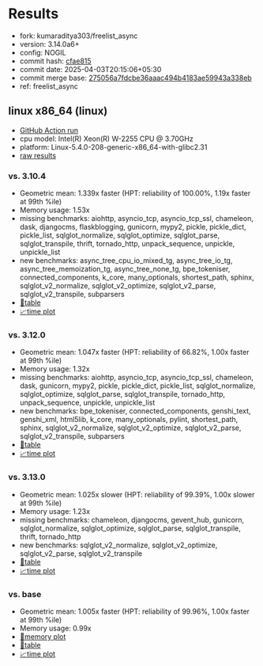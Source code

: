 # Results

- fork: kumaraditya303/freelist_async
- version: 3.14.0a6+
- config: NOGIL
- commit hash: [cfae815](https://github.com/kumaraditya303/cpython/commit/cfae815)
- commit date: 2025-04-03T20:15:06+05:30
- commit merge base: [275056a7fdcbe36aaac494b4183ae59943a338eb](https://github.com/python/cpython/commit/275056a7fdcbe36aaac494b4183ae59943a338eb)
- ref: freelist_async

## linux x86_64 (linux)

- [GitHub Action run](https://github.com/faster-cpython/benchmarking/actions/runs/14250950390)
- cpu model: Intel(R) Xeon(R) W-2255 CPU @ 3.70GHz
- platform: Linux-5.4.0-208-generic-x86_64-with-glibc2.31
- [raw results](bm-20250403-linux-x86_64-kumaraditya303-freelist_async-3.14.0a6%2B-cfae815.json)

### vs. 3.10.4

- Geometric mean: 1.339x faster (HPT: reliability of 100.00%, 1.19x faster at 99th %ile)
- Memory usage: 1.53x
- missing benchmarks: aiohttp, asyncio_tcp, asyncio_tcp_ssl, chameleon, dask, djangocms, flaskblogging, gunicorn, mypy2, pickle, pickle_dict, pickle_list, sqlglot_normalize, sqlglot_optimize, sqlglot_parse, sqlglot_transpile, thrift, tornado_http, unpack_sequence, unpickle, unpickle_list
- new benchmarks: async_tree_cpu_io_mixed_tg, async_tree_io_tg, async_tree_memoization_tg, async_tree_none_tg, bpe_tokeniser, connected_components, k_core, many_optionals, shortest_path, sphinx, sqlglot_v2_normalize, sqlglot_v2_optimize, sqlglot_v2_parse, sqlglot_v2_transpile, subparsers
- [📄table](bm-20250403-linux-x86_64-kumaraditya303-freelist_async-3.14.0a6%2B-cfae815-vs-3.10.4.md)
- [📈time plot](bm-20250403-linux-x86_64-kumaraditya303-freelist_async-3.14.0a6%2B-cfae815-vs-3.10.4.svg)

### vs. 3.12.0

- Geometric mean: 1.047x faster (HPT: reliability of 66.82%, 1.00x faster at 99th %ile)
- Memory usage: 1.32x
- missing benchmarks: aiohttp, asyncio_tcp, asyncio_tcp_ssl, chameleon, dask, gunicorn, mypy2, pickle, pickle_dict, pickle_list, sqlglot_normalize, sqlglot_optimize, sqlglot_parse, sqlglot_transpile, tornado_http, unpack_sequence, unpickle, unpickle_list
- new benchmarks: bpe_tokeniser, connected_components, genshi_text, genshi_xml, html5lib, k_core, many_optionals, pylint, shortest_path, sphinx, sqlglot_v2_normalize, sqlglot_v2_optimize, sqlglot_v2_parse, sqlglot_v2_transpile, subparsers
- [📄table](bm-20250403-linux-x86_64-kumaraditya303-freelist_async-3.14.0a6%2B-cfae815-vs-3.12.0.md)
- [📈time plot](bm-20250403-linux-x86_64-kumaraditya303-freelist_async-3.14.0a6%2B-cfae815-vs-3.12.0.svg)

### vs. 3.13.0

- Geometric mean: 1.025x slower (HPT: reliability of 99.39%, 1.00x slower at 99th %ile)
- Memory usage: 1.23x
- missing benchmarks: chameleon, djangocms, gevent_hub, gunicorn, sqlglot_normalize, sqlglot_optimize, sqlglot_parse, sqlglot_transpile, thrift, tornado_http
- new benchmarks: sqlglot_v2_normalize, sqlglot_v2_optimize, sqlglot_v2_parse, sqlglot_v2_transpile
- [📄table](bm-20250403-linux-x86_64-kumaraditya303-freelist_async-3.14.0a6%2B-cfae815-vs-3.13.0.md)
- [📈time plot](bm-20250403-linux-x86_64-kumaraditya303-freelist_async-3.14.0a6%2B-cfae815-vs-3.13.0.svg)

### vs. base

- Geometric mean: 1.005x faster (HPT: reliability of 99.96%, 1.00x faster at 99th %ile)
- Memory usage: 0.99x
- [🧠memory plot](bm-20250403-linux-x86_64-kumaraditya303-freelist_async-3.14.0a6%2B-cfae815-vs-base-mem.svg)
- [📄table](bm-20250403-linux-x86_64-kumaraditya303-freelist_async-3.14.0a6%2B-cfae815-vs-base.md)
- [📈time plot](bm-20250403-linux-x86_64-kumaraditya303-freelist_async-3.14.0a6%2B-cfae815-vs-base.svg)

